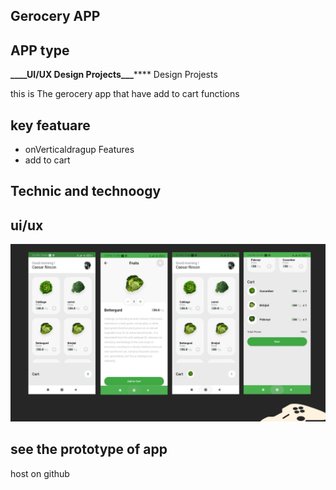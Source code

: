 ## Gerocery APP

## APP type

******\_\_\_\_******UI/UX Design Projects********\_\_\_********
Design Projests

this is The gerocery app that have add to cart functions

## key featuare

- onVerticaldragup Features
- add to cart

## Technic and technoogy

## ui/ux

![Test Image 4](https://github.com/isavtars/gerocaryapp/blob/main/ZSEEME/Images/Soft%20Yellow%20Minimal%20Cartoon%20Gamepad.png)

## see the prototype of app

host on github
